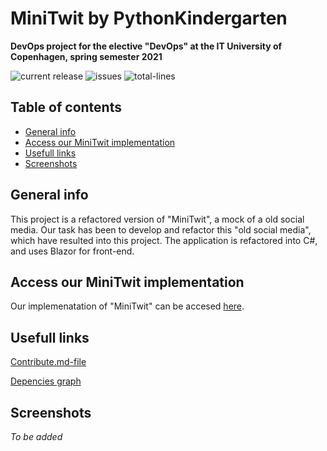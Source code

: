 # MiniTwit by PythonKindergarten
**DevOps project for the elective "DevOps" at the IT University of Copenhagen, spring semester 2021**

![current release](https://img.shields.io/github/v/release/jokk-itu/pythonkindergarten)
![issues](https://img.shields.io/github/issues/jokk-itu/pythonkindergarten)
![total-lines](https://img.shields.io/tokei/lines/github/jokk-itu/pythonkindergarten)

## Table of contents
* [General info](#general-info)
* [Access our MiniTwit implementation](#access-our-minitwit-implementation)
* [Usefull links](#usefull-links)
* [Screenshots](#screenshots)

## General info
This project is a refactored version of "MiniTwit", a mock of a old social media. Our task has been to develop and refactor this "old social media", which have resulted into this project. The application is refactored into C#, and uses Blazor for front-end. 

## Access our MiniTwit implementation
Our implemenatation of "MiniTwit" can be accesed [here](https://pythonkindergarten.tech/).

## Usefull links

[Contribute.md-file](https://github.com/jokk-itu/PythonKindergarten/blob/master/contribute.md)

[Depencies graph](https://github.com/jokk-itu/PythonKindergarten/releases/tag/v3.0)

## Screenshots
*To be added*
